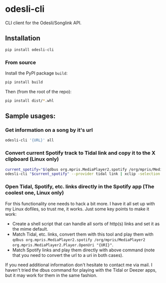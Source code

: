 # odesli-cli

CLI client for the Odesli/Songlink API.

## Installation

```bash
pip install odesli-cli
```

### From source

Install the PyPI package `build`:
```bash
pip install build
```

Then (from the root of the repo):
```bash
pip install dist/*.whl
```

## Sample usages:

### Get information on a song by it's url
```bash
odesli-cli '{URL}' all
```

### Convert current Spotify track to Tidal link and copy it to the X clipboard (Linux only)
```bash
current_spotify="$(qdbus org.mpris.MediaPlayer2.spotify /org/mpris/MediaPlayer2 org.mpris.MediaPlayer2.Player.Metadata | grep xesam:url |  awk '{print $2}')"
odesli-cli "$current_spotify" --provider tidal link | xclip -selection clipboard
```

### Open Tidal, Spotify, etc. links directly in the Spotify app (The coolest one, Linux only)
For this functionality one needs to hack a bit more. I have it all set up with my Linux dofiles, so trust me, it works.
Just some key points to make it work:
- Create a shell script that can handle all sorts of http(s) links and set it as the mime default.
- Match Tidal, etc. links, convert them with this tool and play them with `qdbus org.mpris.MediaPlayer2.spotify /org/mpris/MediaPlayer2 org.mpris.MediaPlayer2.Player.OpenUri "{URI}"`.
- Match Spotify links and play them directly with above command (note that you need to convert the url to a uri in both cases).

If you need additional information don't hesitate to contact me via mail. I haven't tried the dbus command for playing with the Tidal or Deezer apps, but it may work for them in the same fashion.
